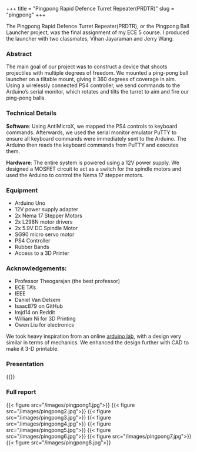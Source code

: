+++
title = "Pingpong Rapid Defence Turret Repeater(PRDTR)"
slug = "pingpong"
+++

The Pingpong Rapid Defence Turret Repeater(PRDTR), or the Pingpong Ball Launcher project, was the final assignment of my ECE 5 course. I produced the launcher with two classmates, Vihan Jayaraman and Jerry Wang.

### Abstract

The main goal of our project was to construct a device that shoots projectiles with multiple degrees of freedom. We mounted a ping-pong ball launcher on a tiltable mount, giving it 360 degrees of coverage in aim. Using a wirelessly connected PS4 controller, we send commands to the Arduino’s serial monitor, which rotates and tilts the turret to aim and fire our ping-pong balls. 

### Technical Details

**Software**: Using AntiMicroX, we mapped the PS4 controls to keyboard commands. Afterwards, we used the serial monitor emulator PuTTY to ensure all keyboard commands were immediately sent to the Arduino. The Arduino then reads the keyboard commands from PuTTY and executes them.

**Hardware**: The entire system is powered using a 12V power supply. We designed a MOSFET circuit to act as a switch for the spindle motors and used the Arduino to control the Nema 17 stepper motors. 

### Equipment
- Arduino Uno
- 12V power supply adapter
- 2x Nema 17 Stepper Motors 
- 2x L298N motor drivers
- 2x 5.9V DC Spindle Motor
- SG90 micro servo motor
- PS4 Controller
- Rubber Bands
- Access to a 3D Printer

### Acknowledgements:
- Professor Theogarajan (the best professor)
- ECE TA’s
- IEEE
- Daniel Van Delsem
- Isaac879 on GitHub
- lmjd14 on Reddit
- William Ni for 3D Printing
- Owen Liu for electronics

We took heavy inspiration from an online [arduino lab](https://projecthub.arduino.cc/GordPayne/arduino-ping-pong-ball-cannon-abb8b3), with a design very similar in terms of mechanics. We enhanced the design further with CAD to make it 3-D printable.

### Presentation
{{<youtube ZhUitiKttmc>}}

### Full report
{{< figure src="/images/pingpong1.jpg">}}
{{< figure src="/images/pingpong2.jpg">}}
{{< figure src="/images/pingpong3.jpg">}}
{{< figure src="/images/pingpong4.jpg">}}
{{< figure src="/images/pingpong5.jpg">}}
{{< figure src="/images/pingpong6.jpg">}}
{{< figure src="/images/pingpong7.jpg">}}
{{< figure src="/images/pingpong8.jpg">}}